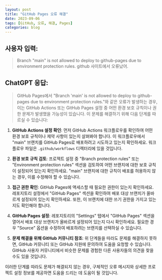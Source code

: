 ```yaml
---
layout: post
title: "GitHub Pages 오류 해결"
date: 2023-09-06
tags: [GitHub, 오류, 해결, Pages]
categories: blog
---
```


## 사용자 입력:
> Branch "main" is not allowed to deploy to github-pages due to environment protection rules. github 사이트에서 오류났어.

## ChatGPT 응답:
> GitHub Pages에서 "Branch 'main' is not allowed to deploy to github-pages due to environment protection rules."와 같은 오류가 발생하는 경우, 이는 GitHub Actions 또는 GitHub Pages 설정 중 어떤 환경 보호 규칙이나 권한 문제가 발생했을 가능성이 있습니다. 이 문제를 해결하기 위해 다음 단계를 따르실 수 있습니다:

1. **GitHub Actions 설정 확인**: 먼저 GitHub Actions 워크플로우를 확인하여 어떤 환경 보호 규칙이나 제약 사항이 있는지 살펴봐야 합니다. 이 워크플로우에서 "main" 브랜치를 GitHub Pages로 배포하려고 시도하고 있는지 확인하세요. 워크플로우 파일은 `.github/workflows` 디렉터리에 있을 것입니다.

2. **환경 보호 규칙 검토**: 프로젝트 설정 중 "Branch protection rules" 또는 "Environment protection rules" 섹션을 검토하여 어떤 브랜치에 대한 보호 규칙이 설정되어 있는지 확인하세요. "main" 브랜치에 대한 규칙이 배포를 허용하지 않는 경우, 이를 수정해야 할 수 있습니다.

3. **접근 권한 확인**: GitHub Pages에 액세스할 때 필요한 권한이 있는지 확인하세요. 레포지토리 설정에서 "GitHub Pages" 섹션을 확인하여 배포 대상 브랜치가 올바르게 설정되어 있는지 확인하세요. 또한, 이 브랜치에 대한 쓰기 권한을 가지고 있는지도 확인해야 합니다.

4. **GitHub Pages 설정**: 레포지토리의 "Settings" 탭에서 "GitHub Pages" 섹션을 열어서 배포 대상 브랜치가 올바르게 설정되어 있는지 다시 확인하세요. 필요한 경우 "Source" 옵션을 수정하여 배포하려는 브랜치를 선택하실 수 있습니다.

5. **문제 해결을 위해 GitHub 커뮤니티 참조**: 위 단계들을 따라도 문제를 해결하지 못하면, GitHub 커뮤니티 또는 GitHub 지원에 문의하여 도움을 요청할 수 있습니다. GitHub 사용자 커뮤니티에서 비슷한 문제를 경험한 다른 사용자들의 의견을 찾을 수도 있을 것입니다.

이러한 단계를 따라도 문제가 해결되지 않는 경우, 구체적인 오류 메시지와 상세한 프로젝트 설정 정보를 제공하면 도움을 드리는 데 도움이 될 것입니다.

